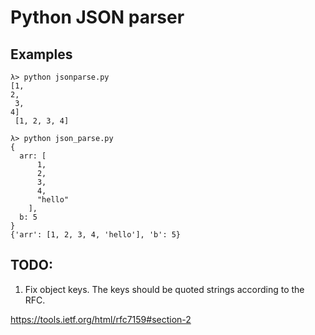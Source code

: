 # Python JSON parser

## Examples

```
λ> python jsonparse.py
[1,
2,
 3, 
4]
 [1, 2, 3, 4]
```

```
λ> python json_parse.py
{
  arr: [
      1,
      2,
      3,
      4,
      "hello"
    ],
  b: 5
}
{'arr': [1, 2, 3, 4, 'hello'], 'b': 5}
```

## TODO:
1. Fix object keys. The keys should be quoted strings according to the RFC.


https://tools.ietf.org/html/rfc7159#section-2
